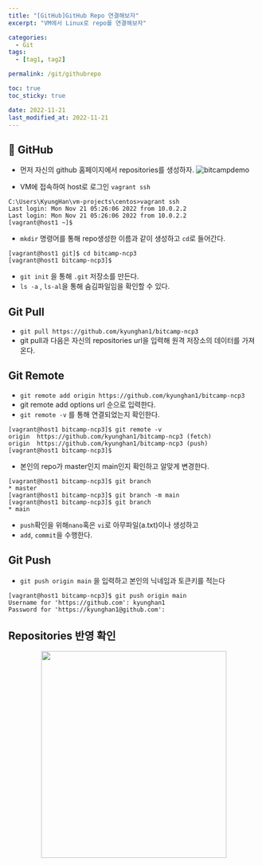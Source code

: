 ```yaml
---
title: "[GitHub]GitHub Repo 연결해보자"
excerpt: "VM에서 Linux로 repo를 연결해보자"

categories:
  - Git
tags:
  - [tag1, tag2]

permalink: /git/githubrepo

toc: true
toc_sticky: true

date: 2022-11-21
last_modified_at: 2022-11-21
---
```


## 🦥 GitHub

- 먼저 자신의 github 홈페이지에서 repositories를 생성하자.
![bitcampdemo](https://user-images.githubusercontent.com/118426681/203039943-3caafe9e-b6b8-4e1d-992e-e4a86a686434.png)

- VM에 접속하여 host로 로그인 `vagrant ssh`
```
C:\Users\KyungHan\vm-projects\centos>vagrant ssh
Last login: Mon Nov 21 05:26:06 2022 from 10.0.2.2
Last login: Mon Nov 21 05:26:06 2022 from 10.0.2.2
[vagrant@host1 ~]$
```
- `mkdir` 명령어를 통해 repo생성한 이름과 같이 생성하고 `cd`로 들어간다.
```
[vagrant@host1 git]$ cd bitcamp-ncp3
[vagrant@host1 bitcamp-ncp3]$
```
- `git init` 을 통해 `.git` 저장소를 만든다.
- `ls -a` , `ls-al`을 통해 숨김파일임을 확인할 수 있다.
## Git Pull
- `git pull https://github.com/kyunghan1/bitcamp-ncp3` 
- git pull과 다음은 자신의 repositories url을 입력해 원격 저장소의 데이터를 가져온다.
## Git Remote
- `git remote add origin https://github.com/kyunghan1/bitcamp-ncp3`
- git remote add options url 순으로 입력한다.
- `git remote -v` 를 통해 연결되었는지 확인한다.
```
[vagrant@host1 bitcamp-ncp3]$ git remote -v
origin  https://github.com/kyunghan1/bitcamp-ncp3 (fetch)
origin  https://github.com/kyunghan1/bitcamp-ncp3 (push)
[vagrant@host1 bitcamp-ncp3]$
```
- 본인의 repo가 master인지 main인지 확인하고 알맞게 변경한다.
```
[vagrant@host1 bitcamp-ncp3]$ git branch
* master
[vagrant@host1 bitcamp-ncp3]$ git branch -m main
[vagrant@host1 bitcamp-ncp3]$ git branch
* main
```
- `push`확인을 위해`nano`혹은 `vi`로 아무파일(a.txt)이나 생성하고
- `add`, `commit`을 수행한다.

## Git Push

- `git push origin main` 을 입력하고 본인의 닉네임과 토큰키를 적는다
```
[vagrant@host1 bitcamp-ncp3]$ git push origin main
Username for 'https://github.com': kyunghan1
Password for 'https://kyunghan1@github.com':
```
## Repositories 반영 확인

<p align="center"><img src="https://user-images.githubusercontent.com/118426681/203054121-a1e145c7-abbf-4151-b07d-c85be2c74840.png" height="416px" width="372px"></p>
